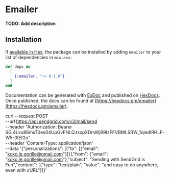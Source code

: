 # Emailer

**TODO: Add description**

## Installation

If [available in Hex](https://hex.pm/docs/publish), the package can be installed
by adding `emailer` to your list of dependencies in `mix.exs`:

```elixir
def deps do
  [
    {:emailer, "~> 0.1.0"}
  ]
end
```

Documentation can be generated with [ExDoc](https://github.com/elixir-lang/ex_doc)
and published on [HexDocs](https://hexdocs.pm). Once published, the docs can
be found at [https://hexdocs.pm/emailer](https://hexdocs.pm/emailer).

curl --request POST \
  --url https://api.sendgrid.com/v3/mail/send \
  --header "Authorization: Bearer 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" \
  --header 'Content-Type: application/json' \
  --data '{"personalizations": [{"to": [{"email": "koko.le.gorille@gmail.com"}]}],"from": {"email": "koko.le.gorille@gmail.com"},"subject": "Sending with SendGrid is Fun","content": [{"type": "text/plain", "value": "and easy to do anywhere, even with cURL"}]}'